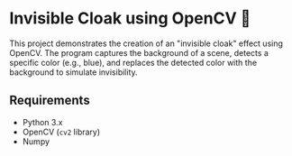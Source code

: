 # Invisible Cloak using OpenCV 🧥

This project demonstrates the creation of an "invisible cloak" effect using OpenCV. The program captures the background of a scene, detects a specific color (e.g., blue), and replaces the detected color with the background to simulate invisibility.

## Requirements

- Python 3.x
- OpenCV (`cv2` library)
- Numpy
